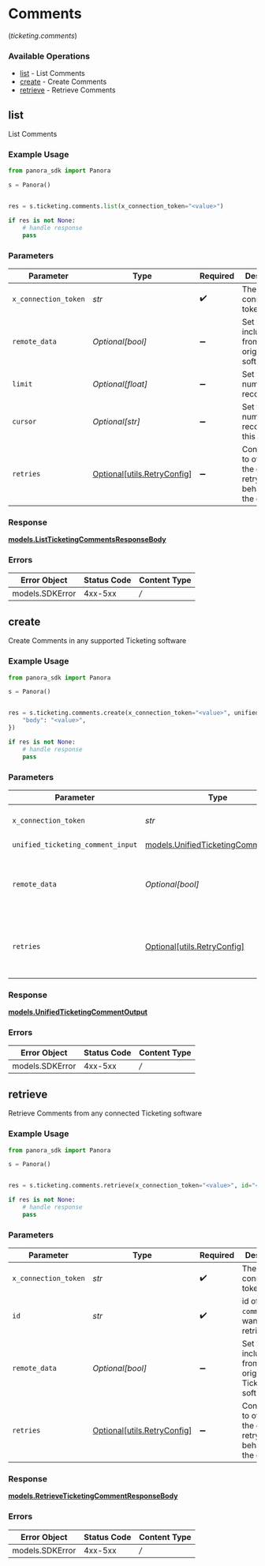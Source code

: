 # Comments
(*ticketing.comments*)

### Available Operations

* [list](#list) - List  Comments
* [create](#create) - Create Comments
* [retrieve](#retrieve) - Retrieve Comments

## list

List  Comments

### Example Usage

```python
from panora_sdk import Panora

s = Panora()


res = s.ticketing.comments.list(x_connection_token="<value>")

if res is not None:
    # handle response
    pass

```

### Parameters

| Parameter                                                           | Type                                                                | Required                                                            | Description                                                         |
| ------------------------------------------------------------------- | ------------------------------------------------------------------- | ------------------------------------------------------------------- | ------------------------------------------------------------------- |
| `x_connection_token`                                                | *str*                                                               | :heavy_check_mark:                                                  | The connection token                                                |
| `remote_data`                                                       | *Optional[bool]*                                                    | :heavy_minus_sign:                                                  | Set to true to include data from the original software.             |
| `limit`                                                             | *Optional[float]*                                                   | :heavy_minus_sign:                                                  | Set to get the number of records.                                   |
| `cursor`                                                            | *Optional[str]*                                                     | :heavy_minus_sign:                                                  | Set to get the number of records after this cursor.                 |
| `retries`                                                           | [Optional[utils.RetryConfig]](../../models/utils/retryconfig.md)    | :heavy_minus_sign:                                                  | Configuration to override the default retry behavior of the client. |


### Response

**[models.ListTicketingCommentsResponseBody](../../models/listticketingcommentsresponsebody.md)**
### Errors

| Error Object    | Status Code     | Content Type    |
| --------------- | --------------- | --------------- |
| models.SDKError | 4xx-5xx         | */*             |

## create

Create Comments in any supported Ticketing software

### Example Usage

```python
from panora_sdk import Panora

s = Panora()


res = s.ticketing.comments.create(x_connection_token="<value>", unified_ticketing_comment_input={
    "body": "<value>",
})

if res is not None:
    # handle response
    pass

```

### Parameters

| Parameter                                                                           | Type                                                                                | Required                                                                            | Description                                                                         |
| ----------------------------------------------------------------------------------- | ----------------------------------------------------------------------------------- | ----------------------------------------------------------------------------------- | ----------------------------------------------------------------------------------- |
| `x_connection_token`                                                                | *str*                                                                               | :heavy_check_mark:                                                                  | The connection token                                                                |
| `unified_ticketing_comment_input`                                                   | [models.UnifiedTicketingCommentInput](../../models/unifiedticketingcommentinput.md) | :heavy_check_mark:                                                                  | N/A                                                                                 |
| `remote_data`                                                                       | *Optional[bool]*                                                                    | :heavy_minus_sign:                                                                  | Set to true to include data from the original Ticketing software.                   |
| `retries`                                                                           | [Optional[utils.RetryConfig]](../../models/utils/retryconfig.md)                    | :heavy_minus_sign:                                                                  | Configuration to override the default retry behavior of the client.                 |


### Response

**[models.UnifiedTicketingCommentOutput](../../models/unifiedticketingcommentoutput.md)**
### Errors

| Error Object    | Status Code     | Content Type    |
| --------------- | --------------- | --------------- |
| models.SDKError | 4xx-5xx         | */*             |

## retrieve

Retrieve Comments from any connected Ticketing software

### Example Usage

```python
from panora_sdk import Panora

s = Panora()


res = s.ticketing.comments.retrieve(x_connection_token="<value>", id="<value>")

if res is not None:
    # handle response
    pass

```

### Parameters

| Parameter                                                           | Type                                                                | Required                                                            | Description                                                         |
| ------------------------------------------------------------------- | ------------------------------------------------------------------- | ------------------------------------------------------------------- | ------------------------------------------------------------------- |
| `x_connection_token`                                                | *str*                                                               | :heavy_check_mark:                                                  | The connection token                                                |
| `id`                                                                | *str*                                                               | :heavy_check_mark:                                                  | id of the `comment` you want to retrive.                            |
| `remote_data`                                                       | *Optional[bool]*                                                    | :heavy_minus_sign:                                                  | Set to true to include data from the original Ticketing software.   |
| `retries`                                                           | [Optional[utils.RetryConfig]](../../models/utils/retryconfig.md)    | :heavy_minus_sign:                                                  | Configuration to override the default retry behavior of the client. |


### Response

**[models.RetrieveTicketingCommentResponseBody](../../models/retrieveticketingcommentresponsebody.md)**
### Errors

| Error Object    | Status Code     | Content Type    |
| --------------- | --------------- | --------------- |
| models.SDKError | 4xx-5xx         | */*             |
